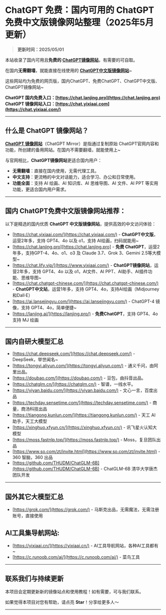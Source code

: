 # ChatGPT 免费：国内可用的 ChatGPT免费中文版镜像网站整理（2025年5月更新）

> **更新时间：2025/05/01**       

本站收录了国内可用且**免费的 [ChatGPT镜像网站](https://chat.yixiaai.com)**，有需要的可自取。

在国内**无需翻墙**，就能直接在线使用的 [**ChatGPT中文版镜像网站**](https://chat.lanjing.pro)~

这些网站均为免费的网页版，国内ChatGPT、免费ChatGPT、ChatGPT中文版、ChatGPT镜像网站~ 

**ChatGPT 国内免费入口：[https://chat.lanjing.pro](https://chat.lanjing.pro)**   
**ChatGPT 镜像网站入口：[https://chat.yixiaai.com](https://chat.yixiaai.com/)**   

---

## 什么是 ChatGPT 镜像网站？

**[ChatGPT 镜像网站](https://chat.yixiaai.com)**（ChatGPT Mirror）是指通过复制原始 ChatGPT官网内容和功能，所创建的备用网站。在国内不需要翻墙，就能使用上~

与官网相比，**ChatGPT镜像网站**更适合国内用户：

- **无需翻墙**：直接在国内使用，无需代理工具。
- **中文支持**：更流畅的中文对话能力，适合学习、办公和日常使用。
- **功能全面**：支持 AI 绘画、AI 知识库、AI 思维导图、AI 文件、AI PPT 等实用功能，更适合国内用户需求。

---

## 国内 ChatGPT免费中文版镜像网站推荐：

以下是精选的国内优质 **ChatGPT 中文版镜像网站**，提供高效的中文访问体验：
- [https://chat.yixiaai.com/](https://chat.yixiaai.com/) - **ChatGPT中文版**，运营2年多，支持 GPT4、4o 以及 o1，支持 AI绘画，扫码就能用~
- [https://chat.lanjing.pro][https://chat.lanjing.pro] - **免费 ChatGPT**，运营2年多，支持GPT-4、4o、o1、o3 及 Claude 3.7、Grok 3、Gemini 2.5等大模型~
- [https://chat.lify.vip/](https://www.yixiaai.com/) - **ChatGPT镜像网站**，运营2年多，支持 GPT4、4o 以及 o1，AI文件、AI PPT、AI助手、AI插件功能、思维导图~
- [https://chat.chatgpt-chinese.com/](https://chat.chatgpt-chinese.com/) - **ChatGPT中文站**，运营1年多，支持 GPT4、4o，支持AI绘画（Midjourney和Dall·E）
- [https://ai.lansejingyu.com/](https://ai.lansejingyu.com/) - ChatGPT-4 镜像，支持 GPT4、4o，简单便捷~
- [https://lanjing.ai/](https://lanjing.pro/) - **免费ChatGPT**，支持 GPT4、4o 支持 MJ 绘画

---

## 国内自研大模型汇总

- [https://chat.deepseek.com/](https://chat.deepseek.com/) - DeepSeek，举世闻名~
- [https://tongyi.aliyun.com/](https://tongyi.aliyun.com/) - 通义千问，由阿里出品。
- [https://doubao.com/](https://doubao.com/) - 豆包，由抖音出品。
- [https://chatglm.cn/](https://chatglm.cn/) - 智谱，一线水平。
- [https://yiyan.baidu.com/](https://yiyan.baidu.com/) - 文心一言，百度出品
- [https://techday.sensetime.com/](https://techday.sensetime.com/) - 商量，商汤科技出品
- [https://tiangong.kunlun.com/](https://tiangong.kunlun.com/) - 天工 AI 助手，天工大模型
- [https://xinghuo.xfyun.cn/](https://xinghuo.xfyun.cn/) - 讯飞星火认知大模型
- [https://moss.fastnlp.top/](https://moss.fastnlp.top/) - Moss，复旦团队出品
- [https://www.so.com/zt/invite.html](https://www.so.com/zt/invite.html) - 360 智脑，360 出品
- [https://github.com/THUDM/ChatGLM-6B](https://github.com/THUDM/ChatGLM-6B) - ChatGLM-6B 清华大学唐杰团队开发

---

## 国外其它大模型汇总

- [https://grok.com/](https://grok.com/) - 马斯克出品，无需魔法，无需注册账号，直接使用

## AI工具集导航网站:

- [https://yixiaai.cn/](https://yixiaai.cn/) - AI工具导航网站，各种AI工具都有~
- [https://c.runoob.com/ai/](https://c.runoob.com/ai/) - 菜鸟工具

---

## 联系我们与持续更新

本项目会定期更新新的镜像站点和使用教程！如有需要，可与我们联系。

如果觉得本项目对您有帮助，请点亮 **Star**！分享给更多人～

---
